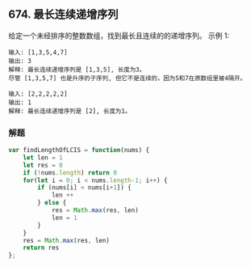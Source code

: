 ## 674. 最长连续递增序列
给定一个未经排序的整数数组，找到最长且连续的的递增序列。
示例 1:
```
输入: [1,3,5,4,7]
输出: 3
解释: 最长连续递增序列是 [1,3,5], 长度为3。
尽管 [1,3,5,7] 也是升序的子序列, 但它不是连续的，因为5和7在原数组里被4隔开。 
```

```
输入: [2,2,2,2,2]
输出: 1
解释: 最长连续递增序列是 [2], 长度为1。
```

### 解题
```javascript
var findLengthOfLCIS = function(nums) {
    let len = 1
    let res = 0
    if (!nums.length) return 0
    for(let i = 0; i < nums.length-1; i++) {
        if (nums[i] < nums[i+1]) {
            len ++
        } else {
            res = Math.max(res, len)
            len = 1
        }
    }
    res = Math.max(res, len)
    return res 
};
```